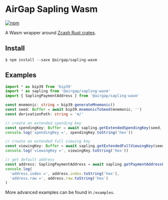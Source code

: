 # AirGap Sapling Wasm

[![npm](https://img.shields.io/npm/v/@airgap/sapling-wasm.svg?colorB=brightgreen)](https://www.npmjs.com/package/@airgap/sapling-wasm)

A Wasm wrapper around [Zcash Rust crates](https://github.com/zcash/librustzcash).

## Install

```
$ npm install --save @airgap/sapling-wasm
```

## Examples

```ts
import * as bip39 from 'bip39'
import * as sapling from '@airgap/sapling-wasm'
import { SaplingPaymentAddress } from '@airgap/sapling-wasm'

const mnemonic: string = bip39.generateMnemonic()
const seed: Buffer = await bip39.mnemonicToSeed(mnemonic, '')
const derivationPath: string = 'm/'

// create an extended spending key
const spendingKey: Buffer = await sapling.getExtendedSpendingKey(seed, derivationPath)
console.log('spendingKey =', spendingKey.toString('hex'))

// create an extended full viewing key
const viewingKey: Buffer = await sapling.getExtendedFullViewingKey(seed, derivationPath)
console.log('viewingKey =', viewingKey.toString('hex'))

// get default address
const address: SaplingPaymentAddress = await sapling.getPaymentAddressFromViewingKey(viewingKey)
console.log(
  'address.index =', address.index.toString('hex'),
  'address.raw =', address.raw.toString('hex')
)
```

More advanced examples can be found in `/examples`.